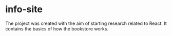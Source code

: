 # info-site

The project was created with the aim of starting research related to React. It contains the basics of how the bookstore works.